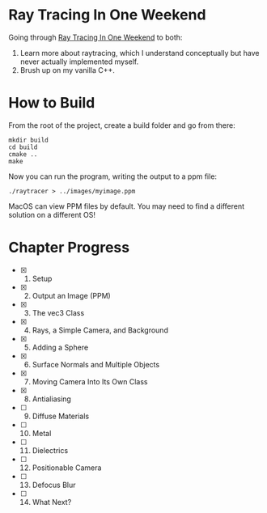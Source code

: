 # Ray Tracing In One Weekend

Going through [Ray Tracing In One Weekend](https://raytracing.github.io/books/RayTracingInOneWeekend.html) to both:

1. Learn more about raytracing, which I understand conceptually but have never actually implemented myself.
2. Brush up on my vanilla C++.

# How to Build
From the root of the project, create a build folder and go from there:

```
mkdir build
cd build
cmake ..
make
```

Now you can run the program, writing the output to a ppm file:
```
./raytracer > ../images/myimage.ppm
```

MacOS can view PPM files by default. You may need to find a different solution on a different OS!

# Chapter Progress
- [x] 1. Setup
- [x] 2. Output an Image (PPM)
- [x] 3. The vec3 Class
- [x] 4. Rays, a Simple Camera, and Background
- [x] 5. Adding a Sphere
- [x] 6. Surface Normals and Multiple Objects
- [x] 7. Moving Camera Into Its Own Class
- [x] 8. Antialiasing
- [ ] 9. Diffuse Materials
- [ ] 10. Metal
- [ ] 11. Dielectrics
- [ ] 12. Positionable Camera
- [ ] 13. Defocus Blur
- [ ] 14. What Next?